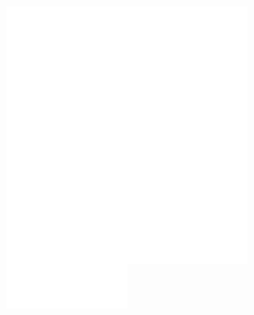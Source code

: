 <!-- <p align=center>
  <a href="https://github.com/anuraghazra/github-readme-stats" title="Go to Source">
    <img height=175 align="center" src="https://github-readme-stats.vercel.app/api?username=LuisCadillo&show_icons=true&theme=gotham">
  </a>
  <a href="https://github.com/anuraghazra/github-readme-stats">
 <img height=175 align="center" src="https://github-readme-stats.vercel.app/api/top-langs/?username=LuisCadillo&hide=c%23,powershell,java&title_color=2aa889&text_color=99d1ce&icon_color=2bbc8a&bg_color=0c1014&langs_count=8&layout=compact" />
  </a>
</p> -->

<img align="left" width="48%" src="https://raw.githubusercontent.com/LuisCadillo/LuisCadillo/main/profile-left.svg">
<img align="left" width="48%" src="https://raw.githubusercontent.com/LuisCadillo/LuisCadillo/main/profile-right.svg">
